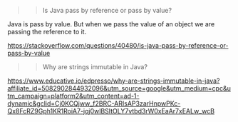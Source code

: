 >> Is Java pass by reference or pass by value?

Java is pass by value. But when we pass the value of an object we are passing the reference to it.

https://stackoverflow.com/questions/40480/is-java-pass-by-reference-or-pass-by-value



>> Why are strings immutable in Java?

https://www.educative.io/edpresso/why-are-strings-immutable-in-java?affiliate_id=5082902844932096&utm_source=google&utm_medium=cpc&utm_campaign=platform2&utm_content=ad-1-dynamic&gclid=Cj0KCQjww_f2BRC-ARIsAP3zarHnpwPKc-Qx8FcRZ9Gph1KR1RoiA7-jqj0wlBSItOLY7vtbd3rW0xEaAr7xEALw_wcB
